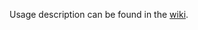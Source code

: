 Usage description can be found in the [wiki](https://github.com/thundernest/addon-developer-support/wiki/Using-the-BootstrapLoader-API-to-convert-a-Legacy-Bootstrap-WebExtension-into-a-MailExtension-for-Thunderbird-78).
